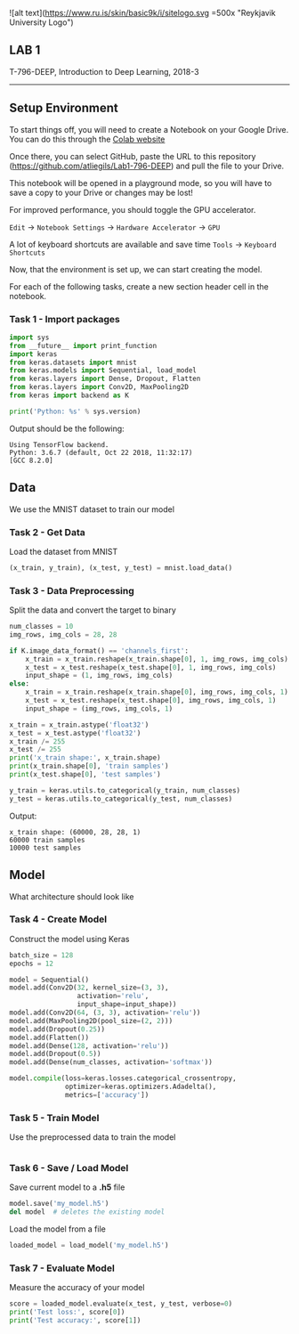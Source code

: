 ![alt text](https://www.ru.is/skin/basic9k/i/sitelogo.svg =500x "Reykjavik University Logo")

LAB 1
---

T-796-DEEP, Introduction to Deep Learning, 2018-3

---

## Setup Environment
To start things off, you will need to create a Notebook on your Google Drive. You can do this through the [Colab website](http://colab.research.google.com) 

Once there, you can select GitHub, paste the URL to this repository (https://github.com/atliegils/Lab1-796-DEEP) and pull the file to your Drive.

This notebook will be opened in a playground mode, so you will have to save a copy to your Drive or changes may be lost!

For improved performance, you should toggle the GPU accelerator.

`Edit` -> `Notebook Settings` -> `Hardware Accelerator` -> `GPU`

A lot of keyboard shortcuts are available and save time `Tools` -> `Keyboard Shortcuts` 

Now, that the environment is set up, we can start creating the model. 

For each of the following tasks, create a new section header cell in the notebook.

### Task 1 - Import packages
```python
import sys
from __future__ import print_function
import keras
from keras.datasets import mnist
from keras.models import Sequential, load_model
from keras.layers import Dense, Dropout, Flatten
from keras.layers import Conv2D, MaxPooling2D
from keras import backend as K

print('Python: %s' % sys.version)
```

Output should be the following:

```
Using TensorFlow backend.
Python: 3.6.7 (default, Oct 22 2018, 11:32:17) 
[GCC 8.2.0]
```

## Data
We use the MNIST dataset to train our model



### Task 2 - Get Data
Load the dataset from MNIST

```python
(x_train, y_train), (x_test, y_test) = mnist.load_data()
```

### Task 3 - Data Preprocessing
Split the data and convert the target to binary

```python
num_classes = 10
img_rows, img_cols = 28, 28

if K.image_data_format() == 'channels_first':
    x_train = x_train.reshape(x_train.shape[0], 1, img_rows, img_cols)
    x_test = x_test.reshape(x_test.shape[0], 1, img_rows, img_cols)
    input_shape = (1, img_rows, img_cols)
else:
    x_train = x_train.reshape(x_train.shape[0], img_rows, img_cols, 1)
    x_test = x_test.reshape(x_test.shape[0], img_rows, img_cols, 1)
    input_shape = (img_rows, img_cols, 1)

x_train = x_train.astype('float32')
x_test = x_test.astype('float32')
x_train /= 255
x_test /= 255
print('x_train shape:', x_train.shape)
print(x_train.shape[0], 'train samples')
print(x_test.shape[0], 'test samples')

y_train = keras.utils.to_categorical(y_train, num_classes)
y_test = keras.utils.to_categorical(y_test, num_classes)
```

Output:

```
x_train shape: (60000, 28, 28, 1)
60000 train samples
10000 test samples
```

## Model 
What architecture should look like


### Task 4 - Create Model
Construct the model using Keras

```python
batch_size = 128
epochs = 12

model = Sequential()
model.add(Conv2D(32, kernel_size=(3, 3),
                 activation='relu',
                 input_shape=input_shape))
model.add(Conv2D(64, (3, 3), activation='relu'))
model.add(MaxPooling2D(pool_size=(2, 2)))
model.add(Dropout(0.25))
model.add(Flatten())
model.add(Dense(128, activation='relu'))
model.add(Dropout(0.5))
model.add(Dense(num_classes, activation='softmax'))

model.compile(loss=keras.losses.categorical_crossentropy,
              optimizer=keras.optimizers.Adadelta(),
              metrics=['accuracy'])
```

### Task 5 - Train Model
Use the preprocessed data to train the model

```python
```

### Task 6 - Save / Load Model
Save current model to a __.h5__ file

```python
model.save('my_model.h5')
del model  # deletes the existing model
```

Load the model from a file

```python
loaded_model = load_model('my_model.h5')
```

### Task 7 - Evaluate Model
Measure the accuracy of your model

```python
score = loaded_model.evaluate(x_test, y_test, verbose=0)
print('Test loss:', score[0])
print('Test accuracy:', score[1])
```